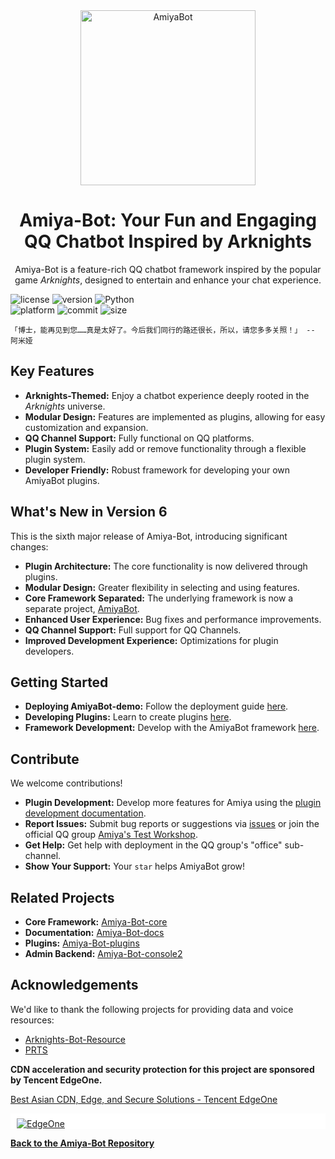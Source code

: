<!-- projectInfo  -->
<div align="center">
    <img alt="AmiyaBot" src="https://i0.hdslb.com/bfs/album/9dda3f738e0745014f2e878b8f0a4a21f341d877.png" width=280 height=280/>

# Amiya-Bot: Your Fun and Engaging QQ Chatbot Inspired by Arknights

Amiya-Bot is a feature-rich QQ chatbot framework inspired by the popular game *Arknights*, designed to entertain and enhance your chat experience.

</div>
<!-- projectInfo end -->

<div>
    <img alt="license" src="https://img.shields.io/badge/license-MIT-green">
    <img alt="version" src="https://img.shields.io/badge/version-6.0-orange">
    <img alt="Python" src="https://img.shields.io/badge/Python-3.10+-%233776AB?logo=python&logoColor=white"><br>
    <img alt="platform" src="https://img.shields.io/badge/platform-windows%20%7C%20macos%20%7C%20ubuntu-blueviolet">
    <img alt="commit" src="https://img.shields.io/github/commit-activity/m/AmiyaBot/Amiya-Bot?color=%23ff69b4">
    <img alt="size" src="https://img.shields.io/github/repo-size/AmiyaBot/Amiya-Bot?color=%23ffeb3b">
</div>

    「博士，能再见到您……真是太好了。今后我们同行的路还很长，所以，请您多多关照！」 -- 阿米娅

## Key Features

*   **Arknights-Themed:** Enjoy a chatbot experience deeply rooted in the *Arknights* universe.
*   **Modular Design:** Features are implemented as plugins, allowing for easy customization and expansion.
*   **QQ Channel Support:** Fully functional on QQ platforms.
*   **Plugin System:** Easily add or remove functionality through a flexible plugin system.
*   **Developer Friendly:**  Robust framework for developing your own AmiyaBot plugins.

## What's New in Version 6

This is the sixth major release of Amiya-Bot, introducing significant changes:

*   **Plugin Architecture:** The core functionality is now delivered through plugins.
*   **Modular Design:**  Greater flexibility in selecting and using features.
*   **Core Framework Separated:**  The underlying framework is now a separate project, [AmiyaBot](https://www.amiyabot.com/).
*   **Enhanced User Experience:** Bug fixes and performance improvements.
*   **QQ Channel Support:** Full support for QQ Channels.
*   **Improved Development Experience:**  Optimizations for plugin developers.

## Getting Started

*   **Deploying AmiyaBot-demo:**  Follow the deployment guide [here](https://www.amiyabot.com/guide/deploy/).
*   **Developing Plugins:** Learn to create plugins [here](https://www.amiyabot.com/develop/plugin/).
*   **Framework Development:** Develop with the AmiyaBot framework [here](https://www.amiyabot.com/develop/basic/).

## Contribute

We welcome contributions!

*   **Plugin Development:** Develop more features for Amiya using the [plugin development documentation](https://www.amiyabot.com/develop/plugin/).
*   **Report Issues:**  Submit bug reports or suggestions via [issues](../../issues) or join the official QQ group [Amiya's Test Workshop](https://qun.qq.com/qqweb/qunpro/share?_wv=3&_wwv=128&appChannel=share&inviteCode=1W4sJux&appChannel=share&businessType=9&from=181074&biz=ka&shareSource=5).
*   **Get Help:** Get help with deployment in the QQ group's "office" sub-channel.
*   **Show Your Support:**  Your `star` helps AmiyaBot grow!

## Related Projects

*   **Core Framework:** [Amiya-Bot-core](https://github.com/AmiyaBot/Amiya-Bot-core)
*   **Documentation:** [Amiya-Bot-docs](https://github.com/AmiyaBot/Amiya-Bot-docs)
*   **Plugins:** [Amiya-Bot-plugins](https://github.com/AmiyaBot/Amiya-Bot-plugins)
*   **Admin Backend:** [Amiya-Bot-console2](https://github.com/AmiyaBot/Amiya-Bot-console2)

## Acknowledgements

We'd like to thank the following projects for providing data and voice resources:

*   [Arknights-Bot-Resource](https://github.com/yuanyan3060/Arknights-Bot-Resource)
*   [PRTS](http://prts.wiki/)

**CDN acceleration and security protection for this project are sponsored by Tencent EdgeOne.**

[Best Asian CDN, Edge, and Secure Solutions - Tencent EdgeOne](https://edgeone.ai/?from=github)

<div style="background: #fff; padding: 8px 10px 0 10px">
    <a href="https://edgeone.ai/?from=github">
        <img alt="EdgeOne" src="https://edgeone.ai/media/34fe3a45-492d-4ea4-ae5d-ea1087ca7b4b.png">
    </a>
</div>

**[Back to the Amiya-Bot Repository](https://github.com/AmiyaBot/Amiya-Bot)**
